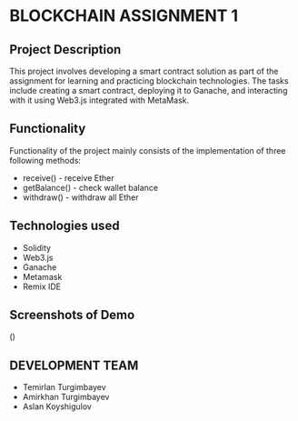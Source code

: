 # BLOCKCHAIN ASSIGNMENT 1

## Project Description
This project involves developing a smart contract solution as part of the assignment for learning and practicing blockchain technologies. The tasks include creating a smart contract, deploying it to Ganache, and interacting with it using Web3.js integrated with MetaMask.

## Functionality
Functionality of the project mainly consists of the implementation of three following methods:
- receive() - receive Ether
- getBalance() - check wallet balance
- withdraw() - withdraw all Ether

## Technologies used
- Solidity
- Web3.js
- Ganache
- Metamask
- Remix IDE

## Screenshots of Demo
()

## DEVELOPMENT TEAM
- Temirlan Turgimbayev
- Amirkhan Turgimbayev
- Aslan Koyshigulov

